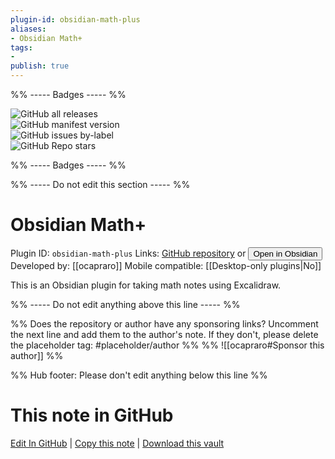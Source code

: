 ```yaml
---
plugin-id: obsidian-math-plus
aliases:
- Obsidian Math+
tags: 
- 
publish: true
---
```


%% ----- Badges ----- %%

![GitHub all releases](https://img.shields.io/github/downloads/ocapraro/obsidian-math-plus/total?color=573E7A&logo=github&style=for-the-badge)   
![GitHub manifest version](https://img.shields.io/github/manifest-json/v/ocapraro/obsidian-math-plus?color=573E7A&logo=github&style=for-the-badge)   
![GitHub issues by-label](https://img.shields.io/github/issues/ocapraro/obsidian-math-plus/help%20wanted?color=573E7A&logo=github&style=for-the-badge)   
![GitHub Repo stars](https://img.shields.io/github/stars/ocapraro/obsidian-math-plus?color=573E7A&logo=github&style=for-the-badge)

%% ----- Badges ----- %%

%% ----- Do not edit this section ----- %%

# Obsidian Math+

Plugin ID: `obsidian-math-plus`
Links: [GitHub repository](https://github.com/ocapraro/obsidian-math-plus) or [<button id=HH>Open in Obsidian</button>](obsidian://show-plugin?id=obsidian-math-plus)
Developed by: [[ocapraro]]
Mobile compatible: [[Desktop-only plugins|No]]

This is an Obsidian plugin for taking math notes using Excalidraw.

%% ----- Do not edit anything above this line ----- %% 

%% Does the repository or author have any sponsoring links? Uncomment the next line and add them to the author's note. If they don't, please delete the placeholder tag: #placeholder/author %%
%% ![[ocapraro#Sponsor this author]] %%

%% Hub footer: Please don't edit anything below this line %%

# This note in GitHub

<span class="git-footer">[Edit In GitHub](https://github.dev/obsidian-community/obsidian-hub/blob/main/02%20-%20Community%20Expansions/02.05%20All%20Community%20Expansions/Plugins/obsidian-math-plus.md "git-hub-edit-note") | [Copy this note](https://raw.githubusercontent.com/obsidian-community/obsidian-hub/main/02%20-%20Community%20Expansions/02.05%20All%20Community%20Expansions/Plugins/obsidian-math-plus.md "git-hub-copy-note") | [Download this vault](https://github.com/obsidian-community/obsidian-hub/archive/refs/heads/main.zip "git-hub-download-vault") </span>
